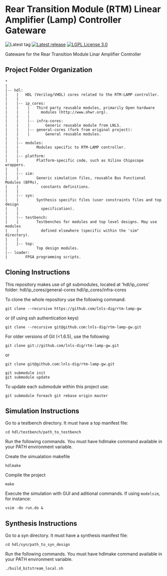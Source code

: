 # Rear Transition Module (RTM) Linear Amplifier (Lamp) Controller Gateware

![Latest tag](https://img.shields.io/github/tag/lnls-dig/rtm-lamp-gw.svg?style=flat)
[![Latest release](https://img.shields.io/github/release/lnls-dig/rtm-lamp-gw.svg?style=flat)](https://github.com/lnls-dig/rtm-lamp-gw/releases)
[![LGPL License 3.0](https://img.shields.io/github/license/lnls-dig/rtm-lamp-gw.svg?style=flat)](COPYING)

Gateware for the Rear Transition Module Linar Amplifier Controller

## Project Folder Organization

```
*
|
|-- hdl:
|    |   HDL (Verilog/VHDL) cores related to the RTM-LAMP controller.
|    |
|    |-- ip_cores:
|    |    |   Third party reusable modules, primarily Open hardware
|    |    |     modules (http://www.ohwr.org).
|    |    |
|    |    |-- infra-cores:
|    |    |       Generic reusable module from LNLS.
|    |    |-- general-cores (fork from original project):
|    |    |       General reusable modules.
|    |
|    |-- modules:
|    |        Modules specific to RTM-LAMP controller.
|    |
|    |-- platform:
|    |        Platform-specific code, such as Xilinx Chipscope wrappers.
|    |
|    |-- sim:
|    |        Generic simulation files, reusable Bus Functional Modules (BFMs),
|    |          constants definitions.
|    |
|    |-- syn:
|    |        Synthesis specific files (user constraints files and top design
|    |          specification).
|    |
|    |-- testbench:
|    |        Testbenches for modules and top level designs. May use modules
|    |          defined elsewhere (specific within the 'sim" directory).
|    |
|    |-- top:
|             Top design modules.
|-- loader:
|        FPGA programming scripts.
```

## Cloning Instructions

This repository makes use of git submodules, located at 'hdl/ip_cores' folder:
  hdl/ip_cores/general-cores
  hdl/ip_cores/infra-cores

To clone the whole repository use the following command:

    git clone --recursive https://github.com/lnls-dig/rtm-lamp-gw

or (if using ssh authentication keys)

    git clone --recursive git@github.com:lnls-dig/rtm-lamp-gw.git

For older versions of Git (<1.6.5), use the following:

    git clone git://github.com/lnls-dig/rtm-lamp-gw.git

or

    git clone git@github.com:lnls-dig/rtm-lamp-gw.git

    git submodule init
    git submodule update

To update each submodule within this project use:

    git submodule foreach git rebase origin master

## Simulation Instructions

Go to a testbench directory. It must have a top manifest file:

    cd hdl/testbench/path_to_testbench

Run the following commands. You must have hdlmake command available
in your PATH environment variable.

Create the simualation makefile

    hdlmake

Compile the project

    make

Execute the simulation with GUI and aditional commands. If using `modelsim`, for instance:

    vsim -do run.do &

## Synthesis Instructions

Go to a syn directory. It must have a synthesis manifest file:

    cd hdl/syn/path_to_syn_design

Run the following commands. You must have hdlmake command available
in your PATH environment variable.

    ./build_bitstream_local.sh
